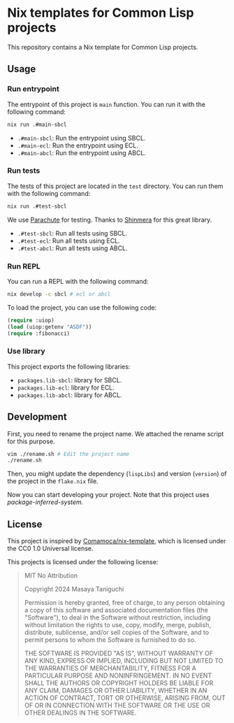 # Nix templates for Common Lisp projects

This repository contains a Nix template for Common Lisp projects.

## Usage

### Run entrypoint

The entrypoint of this project is `main` function.
You can run it with the following command:

```sh
nix run .#main-sbcl
```

- `.#main-sbcl`: Run the entrypoint using SBCL.
- `.#main-ecl`: Run the entrypoint using ECL.
- `.#main-abcl`: Run the entrypoint using ABCL.

### Run tests

The tests of this project are located in the `test` directory.
You can run them with the following command:

```sh
nix run .#test-sbcl
```

We use [Parachute](https://github.com/Shinmera/parachute) for testing.
Thanks to [Shinmera](https://github.com/Shinmera) for this great library.

- `.#test-sbcl`: Run all tests using SBCL.
- `.#test-ecl`: Run all tests using ECL.
- `.#test-abcl`: Run all tests using ABCL.


### Run REPL

You can run a REPL with the following command:

```sh
nix develop -c sbcl # ecl or abcl
```

To load the project, you can use the following code:

```lisp
(require :uiop)
(load (uiop:getenv "ASDF"))
(require :fibonacci)
```

### Use library

This project exports the following libraries:

- `packages.lib-sbcl`: library for SBCL.
- `packages.lib-ecl`: library for ECL.
- `packages.lib-abcl`: library for ABCL.

## Development

First, you need to rename the project name.
We attached the rename script for this purpose.

```sh
vim ./rename.sh # Edit the project name
./rename.sh
```

Then, you might update the dependency (`lispLibs`)
and version (`version`) of the project in the `flake.nix` file.

Now you can start developing your project.
Note that this project uses _package-inferred-system_.

## License

This project is inspired by
[Comamoca/nix-template](https://github.com/Comamoca/scaffold/tree/main/cl-nix),
which is licensed under the CC0 1.0 Universal license.

This projects is licensed under the following license:

>
> MIT No Attribution
>
> Copyright 2024 Masaya Taniguchi
>
> Permission is hereby granted, free of charge, to any person obtaining a copy of this
> software and associated documentation files (the "Software"), to deal in the Software
> without restriction, including without limitation the rights to use, copy, modify,
> merge, publish, distribute, sublicense, and/or sell copies of the Software, and to
> permit persons to whom the Software is furnished to do so.
>
> THE SOFTWARE IS PROVIDED "AS IS", WITHOUT WARRANTY OF ANY KIND, EXPRESS OR IMPLIED,
> INCLUDING BUT NOT LIMITED TO THE WARRANTIES OF MERCHANTABILITY, FITNESS FOR A
> PARTICULAR PURPOSE AND NONINFRINGEMENT. IN NO EVENT SHALL THE AUTHORS OR COPYRIGHT
> HOLDERS BE LIABLE FOR ANY CLAIM, DAMAGES OR OTHER LIABILITY, WHETHER IN AN ACTION
> OF CONTRACT, TORT OR OTHERWISE, ARISING FROM, OUT OF OR IN CONNECTION WITH THE
> SOFTWARE OR THE USE OR OTHER DEALINGS IN THE SOFTWARE.

